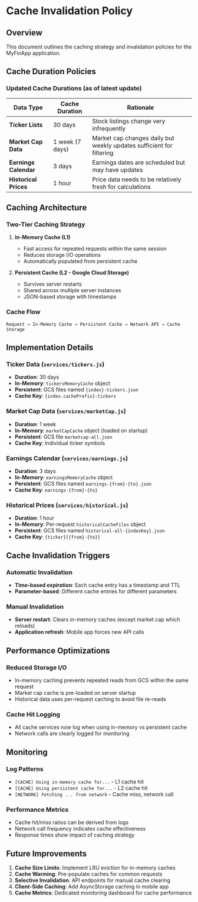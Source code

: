 # Cache Invalidation Policy

## Overview
This document outlines the caching strategy and invalidation policies for the MyFinApp application.

## Cache Duration Policies

### Updated Cache Durations (as of latest update)

| Data Type | Cache Duration | Rationale |
|-----------|----------------|-----------|
| **Ticker Lists** | 30 days | Stock listings change very infrequently |
| **Market Cap Data** | 1 week (7 days) | Market cap changes daily but weekly updates sufficient for filtering |
| **Earnings Calendar** | 3 days | Earnings dates are scheduled but may have updates |
| **Historical Prices** | 1 hour | Price data needs to be relatively fresh for calculations |

## Caching Architecture

### Two-Tier Caching Strategy

1. **In-Memory Cache (L1)**
   - Fast access for repeated requests within the same session
   - Reduces storage I/O operations
   - Automatically populated from persistent cache

2. **Persistent Cache (L2 - Google Cloud Storage)**
   - Survives server restarts
   - Shared across multiple server instances
   - JSON-based storage with timestamps

### Cache Flow

```
Request → In-Memory Cache → Persistent Cache → Network API → Cache Storage
```

## Implementation Details

### Ticker Data (`services/tickers.js`)
- **Duration**: 30 days
- **In-Memory**: `tickersMemoryCache` object
- **Persistent**: GCS files named `{index}-tickers.json`
- **Cache Key**: `{index.cachePrefix}-tickers`

### Market Cap Data (`services/marketCap.js`)
- **Duration**: 1 week
- **In-Memory**: `marketCapCache` object (loaded on startup)
- **Persistent**: GCS file `marketcap-all.json`
- **Cache Key**: Individual ticker symbols

### Earnings Calendar (`services/earnings.js`)
- **Duration**: 3 days
- **In-Memory**: `earningsMemoryCache` object
- **Persistent**: GCS files named `earnings-{from}-{to}.json`
- **Cache Key**: `earnings-{from}-{to}`

### Historical Prices (`services/historical.js`)
- **Duration**: 1 hour
- **In-Memory**: Per-request `historicalCacheFiles` object
- **Persistent**: GCS files named `historical-all-{indexKey}.json`
- **Cache Key**: `{ticker}[{from}-{to}]`

## Cache Invalidation Triggers

### Automatic Invalidation
- **Time-based expiration**: Each cache entry has a timestamp and TTL
- **Parameter-based**: Different cache entries for different parameters

### Manual Invalidation
- **Server restart**: Clears in-memory caches (except market cap which reloads)
- **Application refresh**: Mobile app forces new API calls

## Performance Optimizations

### Reduced Storage I/O
- In-memory caching prevents repeated reads from GCS within the same request
- Market cap cache is pre-loaded on server startup
- Historical data uses per-request caching to avoid file re-reads

### Cache Hit Logging
- All cache services now log when using in-memory vs persistent cache
- Network calls are clearly logged for monitoring

## Monitoring

### Log Patterns
- `[CACHE] Using in-memory cache for...` - L1 cache hit
- `[CACHE] Using persistent cache for...` - L2 cache hit
- `[NETWORK] Fetching ... from network` - Cache miss, network call

### Performance Metrics
- Cache hit/miss ratios can be derived from logs
- Network call frequency indicates cache effectiveness
- Response times show impact of caching strategy

## Future Improvements

1. **Cache Size Limits**: Implement LRU eviction for in-memory caches
2. **Cache Warming**: Pre-populate caches for common requests
3. **Selective Invalidation**: API endpoints for manual cache clearing
4. **Client-Side Caching**: Add AsyncStorage caching in mobile app
5. **Cache Metrics**: Dedicated monitoring dashboard for cache performance 